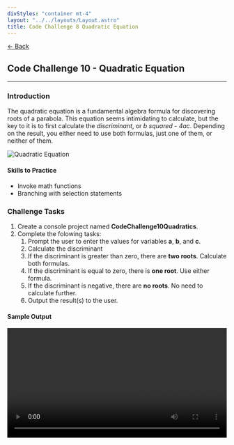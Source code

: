 ```yaml
---
divStyles: "container mt-4"
layout: "../../layouts/Layout.astro"
title: Code Challenge 8 Quadratic Equation
---
```


[← Back](/code-challenges/)

## Code Challenge 10 - Quadratic Equation

---

### Introduction

The quadratic equation is a fundamental algebra formula for discovering roots of a parabola. This equation seems intimidating to calculate, but the key to it is to first calculate the _discriminant_, or _b squared - 4ac_. Depending on the result, you either need to use both formulas, just one of them, or neither of them.

![Quadratic Equation](/courses/code-challenges/quadratic-equation.png)

#### Skills to Practice

- Invoke math functions
- Branching with selection statements

### Challenge Tasks

1. Create a console project named **CodeChallenge10Quadratics**.
2. Complete the folowing tasks:
   1. Prompt the user to enter the values for variables **a**, **b**, and **c**.
   2. Calculate the discriminant
   3. If the discriminant is greater than zero, there are **two roots**. Calculate both formulas.
   4. If the discriminant is equal to zero, there is **one root**. Use either formula.
   5. If the discriminant is negative, there are **no roots**. No need to calculate further.
   6. Output the result(s) to the user.

#### Sample Output

<div class="row">
    <div class="col-sm-12 col-xl-10 offset-xl-1">
        <video src="/courses/code-challenges/code-challenge-10-sample.mp4" autoplay loop width="100%"></video>
    </div>
</div>
